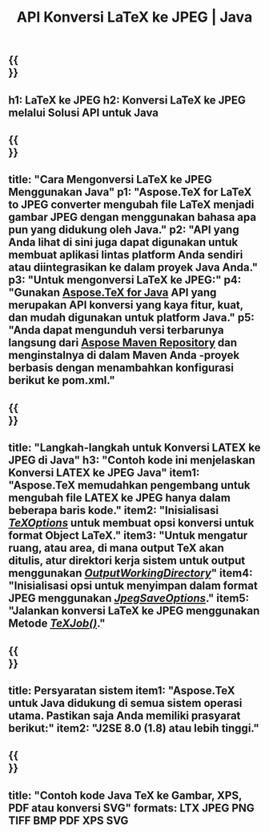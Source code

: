 ﻿---
translation: true
template: /_templates/_conversion-child-java.md
title: API Konversi LaTeX ke JPEG | Java
description: Fungsi konversi LaTeX ke JPEG. Integrasikan pustaka Java on-premise ini ke dalam proyek Anda atau gunakan aplikasi lintas platform untuk mengonversi LaTeX ke JPEG.
keywords: lateks ke jpeg api java, integrasi latex2jpeg
url: /java/conversion/latex-to-jpeg/
family: tex
platformtag: java
feature: conversion
informat: LATEX
outformat: JPEG
otherformats: PNG PDF TIFF JPEG
---

{{<section banner>}}
---
h1: LaTeX ke JPEG
h2: Konversi LaTeX ke JPEG melalui Solusi API untuk Java
---

{{<section overview>}}
---
title: "Cara Mengonversi LaTeX ke JPEG Menggunakan Java"
p1: "Aspose.TeX for LaTeX to JPEG converter mengubah file LaTeX menjadi gambar JPEG dengan menggunakan bahasa apa pun yang didukung oleh Java."
p2: "API yang Anda lihat di sini juga dapat digunakan untuk membuat aplikasi lintas platform Anda sendiri atau diintegrasikan ke dalam proyek Java Anda."
p3: "Untuk mengonversi LaTeX ke JPEG:"
p4: "Gunakan [Aspose.TeX for Java](https://products.aspose.com/tex/java) API yang merupakan API konversi yang kaya fitur, kuat, dan mudah digunakan untuk platform Java."
p5: "Anda dapat mengunduh versi terbarunya langsung dari [Aspose Maven Repository](https://repository.aspose.com/tex/) dan menginstalnya di dalam Maven Anda -proyek berbasis dengan menambahkan konfigurasi berikut ke pom.xml."
---

{{<section feature1>}}
---
title: "Langkah-langkah untuk Konversi LATEX ke JPEG di Java"
h3: "Contoh kode ini menjelaskan Konversi LATEX ke JPEG Java"
item1: "Aspose.TeX memudahkan pengembang untuk mengubah file LATEX ke JPEG hanya dalam beberapa baris kode."
item2: "Inisialisasi [*TeXOptions*](https://reference.aspose.com/tex/java/com.aspose.tex/TeXOptions) untuk membuat opsi konversi untuk format Object LaTeX."
item3: "Untuk mengatur ruang, atau area, di mana output TeX akan ditulis, atur direktori kerja sistem untuk output menggunakan [*OutputWorkingDirectory*](https://reference.aspose.com/tex/java/com.aspose.tex/TeXOptions#getOutputWorkingDirectory--)"
item4: "Inisialisasi opsi untuk menyimpan dalam format JPEG menggunakan [*JpegSaveOptions*](https://reference.aspose.com/tex/java/com.aspose.tex.rendering/JpegSaveOptions)."
item5: "Jalankan konversi LaTeX ke JPEG menggunakan Metode [*TeXJob()*](https://reference.aspose.com/tex/java/com.aspose.tex/TeXJob)."
---

{{<section feature2>}}
---
title: Persyaratan sistem
item1: "Aspose.TeX untuk Java didukung di semua sistem operasi utama. Pastikan saja Anda memiliki prasyarat berikut:"
item2: "J2SE 8.0 (1.8) atau lebih tinggi."
---

{{<section widget>}}
---
title: "Contoh kode Java TeX ke Gambar, XPS, PDF atau konversi SVG"
formats: LTX JPEG PNG TIFF BMP PDF XPS SVG
---